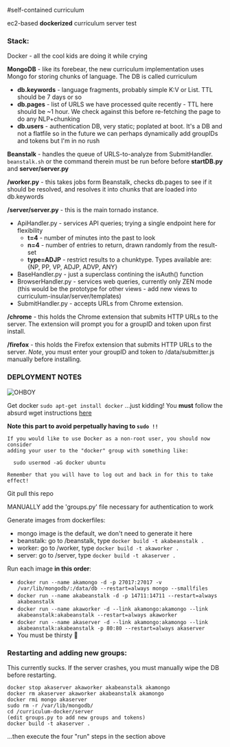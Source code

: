 #self-contained curriculum

ec2-based __dockerized__ curriculum server test

### Stack:

Docker - all the cool kids are doing it while crying

__MongoDB__ - like its forebear, the new curriculum implementation uses Mongo for storing chunks of language. The DB is called curriculum
* __db.keywords__ - language fragments, probably simple K:V or List. TTL should be 7 days or so
* __db.pages__ - list of URLS we have processed quite recently - TTL here should be ~1 hour. We check against this before re-fetching the page to do any NLP+chunking
* __db.users__ - authentication DB, very static; poplated at boot. It's a DB and not a flatfile so in the future we can perhaps dynamically add groupIDs and tokens but I'm in no rush

__Beanstalk__ - handles the queue of URLS-to-analyze from SubmitHandler. `beanstalk.sh` or the command therein must be run before before __startDB.py__ and __server/server.py__

__/worker.py__ - this takes jobs form Beanstalk, checks db.pages to see if it should be resolved, and resolves it into chunks that are loaded into db.keywords

__/server/server.py__ - this is the main tornado instance.
* ApiHandler.py - services API queries; trying a single endpoint here for flexibility
  * __t=4__ - number of minutes into the past to look
  * __n=4__ - number of entries to return, drawn randomly from the result-set
  * __type=ADJP__ - restrict results to a chunktype. Types available are: {NP, PP, VP, ADJP, ADVP, ANY}
* BaseHandler.py - just a superclass contining the isAuth() function
* BrowserHandler.py - services web queries, currently only ZEN mode (this would be the prototype for other views - add new views to curriculum-insular/server/templates)
* SubmitHandler.py - accepts URLs from Chrome extension.

__/chrome__ - this holds the Chrome extension that submits HTTP URLs to the server. The extension will prompt you for a groupID and token upon first install.

__/firefox__ - this holds the Firefox extension that submits HTTP URLs to the server. *Note*, you must enter your groupID and token to /data/submitter.js manually before installing.


### DEPLOYMENT NOTES

![OHBOY]( http://cdn.gifbay.com/2013/08/oh_neato-77078.gif )

Get docker
`sudo apt-get install docker`
...just kidding! You __must__ follow the absurd wget instructions [here](https://docs.docker.com/installation/ubuntulinux/)

__Note this part to avoid perpetually having to `sudo !!`__

````
If you would like to use Docker as a non-root user, you should now consider
adding your user to the "docker" group with something like:

  sudo usermod -aG docker ubuntu

Remember that you will have to log out and back in for this to take effect!
````

Git pull this repo

MANUALLY add the 'groups.py' file necessary for authentication to work

Generate images from dockerfiles:
* mongo image is the default, we don't need to generate it here
* beanstalk: go to /beanstalk, type `docker build -t akabeanstalk . `
* worker: go to /worker, type `docker build -t akaworker . `
* server: go to /server, type `docker build -t akaserver . `

Run each image __in this order__:

* `docker run --name akamongo -d -p 27017:27017 -v /var/lib/mongodb/:/data/db --restart=always mongo --smallfiles`
* `docker run --name akabeanstalk -d -p 14711:14711 --restart=always akabeanstalk`
* `docker run --name akaworker -d --link akamongo:akamongo --link akabeanstalk:akabeanstalk --restart=always akaworker`
* `docker run --name akaserver -d --link akamongo:akamongo --link akabeanstalk:akabeanstalk -p 80:80 --restart=always akaserver`
* You must be thirsty :beer:


### Restarting and adding new groups:
This currently sucks. If the server crashes, you must manually wipe the DB before restarting.
```
docker stop akaserver akaworker akabeanstalk akamongo
docker rm akaserver akaworker akabeanstalk akamongo
docker rmi mongo akaserver
sudo rm -r /var/lib/mongodb/
cd /curriculum-docker/server
(edit groups.py to add new groups and tokens)
docker build -t akaserver .
```
...then execute the four "run" steps in the section above